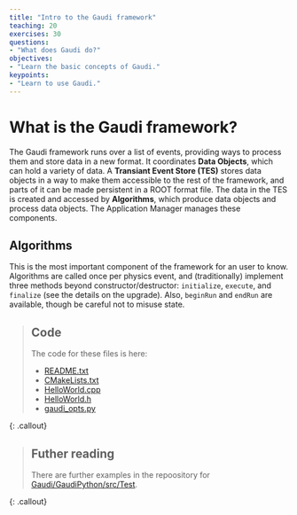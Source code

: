 ```yaml
---
title: "Intro to the Gaudi framework"
teaching: 20
exercises: 30
questions:
- "What does Gaudi do?"
objectives:
- "Learn the basic concepts of Gaudi."
keypoints:
- "Learn to use Gaudi."
---
```


# What is the Gaudi framework?

The Gaudi framework runs over a list of events, providing ways to process them and store data in a new format. It coordinates **Data Objects**, which can hold a variety of data. A **Transiant Event Store (TES)** stores data objects in a way to make them accessible to the rest of the framework, and parts of it can be made persistent in a ROOT format file. The data in the TES is created and accessed by **Algorithms**, which produce data objects and process data objects. The Application Manager manages these components.


## Algorithms

This is the most important component of the framework for an user to know. Algorithms are called once per physics event, and (traditionally) implement three methods beyond constructor/destructor: `initialize`, `execute`, and `finalize` (see the details on the upgrade). Also, `beginRun` and `endRun` are available, though be careful not to misuse state.



> ## Code
>
> The code for these files is here:
> 
> * [README.txt](/DevelopKit/code/gaudi/hello_world/README.txt)
> * [CMakeLists.txt](/DevelopKit/code/gaudi/hello_world/CMakeLists.txt)
> * [HelloWorld.cpp](/DevelopKit/code/gaudi/hello_world/HelloWorld.cpp)
> * [HelloWorld.h](/DevelopKit/code/gaudi/hello_world/HelloWorld.h)
> * [gaudi_opts.py](/DevelopKit/code/gaudi/hello_world/gaudi_opts.py)
> 
{: .callout}

> ## Futher reading
> 
> There are further examples in the repoository for [Gaudi/GaudiPython/src/Test](https://gitlab.cern.ch/lhcb/Gaudi/tree/future/GaudiPython/src/Test).
> 
{: .callout}

